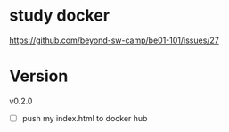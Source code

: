 # study docker
https://github.com/beyond-sw-camp/be01-101/issues/27

# Version
v0.2.0

- [ ] push my index.html to docker hub
